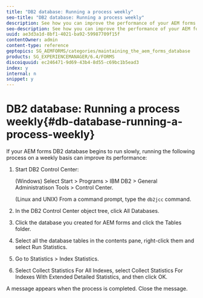 ```yaml
---
title: "DB2 database: Running a process weekly"
seo-title: "DB2 database: Running a process weekly"
description: See how you can improve the performance of your AEM forms DB2 database.
seo-description: See how you can improve the performance of your AEM forms DB2 database.
uuid: ae3d3a1d-8bf1-4021-ba92-59987709f15f
contentOwner: admin
content-type: reference
geptopics: SG_AEMFORMS/categories/maintaining_the_aem_forms_database
products: SG_EXPERIENCEMANAGER/6.4/FORMS
discoiquuid: ec246471-9d69-43b4-8d55-c69bc1b5ead3
index: y
internal: n
snippet: y
---
```


# DB2 database: Running a process weekly{#db-database-running-a-process-weekly}

If your AEM forms DB2 database begins to run slowly, running the following process on a weekly basis can improve its performance:

1. Start DB2 Control Center:

   (Windows) Select Start &gt; Programs &gt; IBM DB2 &gt; General Administratison Tools &gt; Control Center.

   (Linux and UNIX) From a command prompt, type the `db2jcc` command.

1. In the DB2 Control Center object tree, click All Databases. 
1. Click the database you created for AEM forms and click the Tables folder.
1. Select all the database tables in the contents pane, right-click them and select Run Statistics.
1. Go to Statistics &gt; Index Statistics.
1. Select Collect Statistics For All Indexes, select Collect Statistics For Indexes With Extended Detailed Statistics, and then click OK.

A message appears when the process is completed. Close the message.
